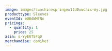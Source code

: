 ```yaml
---
image: images/sunshinespringeu1td0xucaix-my.jpg
producttype: Sleeves
eventId: eUBdWMfNo
pricings:
  - quantity: 1
    price: 25
asin: s-YyE0TSFqD
merchandise: comiket
---
```

